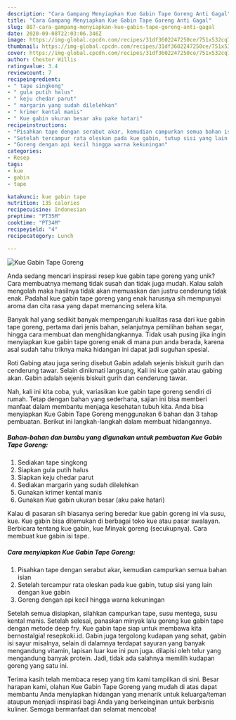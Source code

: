 ```yaml
---
description: "Cara Gampang Menyiapkan Kue Gabin Tape Goreng Anti Gagal"
title: "Cara Gampang Menyiapkan Kue Gabin Tape Goreng Anti Gagal"
slug: 887-cara-gampang-menyiapkan-kue-gabin-tape-goreng-anti-gagal
date: 2020-09-08T22:03:06.346Z
image: https://img-global.cpcdn.com/recipes/31df3602247250ce/751x532cq70/kue-gabin-tape-goreng-foto-resep-utama.jpg
thumbnail: https://img-global.cpcdn.com/recipes/31df3602247250ce/751x532cq70/kue-gabin-tape-goreng-foto-resep-utama.jpg
cover: https://img-global.cpcdn.com/recipes/31df3602247250ce/751x532cq70/kue-gabin-tape-goreng-foto-resep-utama.jpg
author: Chester Willis
ratingvalue: 3.4
reviewcount: 7
recipeingredient:
- " tape singkong"
- " gula putih halus"
- " keju chedar parut"
- " margarin yang sudah dilelehkan"
- " krimer kental manis"
- " Kue gabin ukuran besar aku pake hatari"
recipeinstructions:
- "Pisahkan tape dengan serabut akar, kemudian campurkan semua bahan isian"
- "Setelah tercampur rata oleskan pada kue gabin, tutup sisi yang lain dengan kue gabin"
- "Goreng dengan api kecil hingga warna kekuningan"
categories:
- Resep
tags:
- kue
- gabin
- tape

katakunci: kue gabin tape 
nutrition: 135 calories
recipecuisine: Indonesian
preptime: "PT35M"
cooktime: "PT34M"
recipeyield: "4"
recipecategory: Lunch

---
```



![Kue Gabin Tape Goreng](https://img-global.cpcdn.com/recipes/31df3602247250ce/751x532cq70/kue-gabin-tape-goreng-foto-resep-utama.jpg)

Anda sedang mencari inspirasi resep kue gabin tape goreng yang unik? Cara membuatnya memang tidak susah dan tidak juga mudah. Kalau salah mengolah maka hasilnya tidak akan memuaskan dan justru cenderung tidak enak. Padahal kue gabin tape goreng yang enak harusnya sih mempunyai aroma dan cita rasa yang dapat memancing selera kita.

Banyak hal yang sedikit banyak mempengaruhi kualitas rasa dari kue gabin tape goreng, pertama dari jenis bahan, selanjutnya pemilihan bahan segar, hingga cara membuat dan menghidangkannya. Tidak usah pusing jika ingin menyiapkan kue gabin tape goreng enak di mana pun anda berada, karena asal sudah tahu triknya maka hidangan ini dapat jadi suguhan spesial.

Roti Gabing atau juga sering disebut Gabin adalah sejenis biskuit gurih dan cenderung tawar. Selain dinikmati langsung, Kali ini kue gabin atau gabing akan. Gabin adalah sejenis biskuit gurih dan cenderung tawar.


Nah, kali ini kita coba, yuk, variasikan kue gabin tape goreng sendiri di rumah. Tetap dengan bahan yang sederhana, sajian ini bisa memberi manfaat dalam membantu menjaga kesehatan tubuh kita. Anda bisa menyiapkan Kue Gabin Tape Goreng menggunakan 6 bahan dan 3 tahap pembuatan. Berikut ini langkah-langkah dalam membuat hidangannya.

<!--inarticleads1-->

##### Bahan-bahan dan bumbu yang digunakan untuk pembuatan Kue Gabin Tape Goreng:

1. Sediakan  tape singkong
1. Siapkan  gula putih halus
1. Siapkan  keju chedar parut
1. Sediakan  margarin yang sudah dilelehkan
1. Gunakan  krimer kental manis
1. Gunakan  Kue gabin ukuran besar (aku pake hatari)


Kalau di pasaran sih biasanya sering beredar kue gabin goreng ini vla susu, kue. Kue gabin bisa ditemukan di berbagai toko kue atau pasar swalayan. Berbicara tentang kue gabin, kue Minyak goreng (secukupnya). Cara membuat kue gabin isi tape. 

<!--inarticleads2-->

##### Cara menyiapkan Kue Gabin Tape Goreng:

1. Pisahkan tape dengan serabut akar, kemudian campurkan semua bahan isian
1. Setelah tercampur rata oleskan pada kue gabin, tutup sisi yang lain dengan kue gabin
1. Goreng dengan api kecil hingga warna kekuningan


Setelah semua disiapkan, silahkan campurkan tape, susu mentega, susu kental manis. Setelah selesai, panaskan minyak lalu goreng kue gabin tape dengan metode deep fry. Kue gabin tape siap untuk membawa kita bernostalgia! resepkoki.id. Gabin juga tergolong kudapan yang sehat, gabin isi sayur misalnya, selain di dalamnya terdapat sayuran yang banyak mengandung vitamin, lapisan luar kue ini pun juga. dilapisi oleh telur yang mengandung banyak protein. Jadi, tidak ada salahnya memilih kudapan goreng yang satu ini. 

Terima kasih telah membaca resep yang tim kami tampilkan di sini. Besar harapan kami, olahan Kue Gabin Tape Goreng yang mudah di atas dapat membantu Anda menyiapkan hidangan yang menarik untuk keluarga/teman ataupun menjadi inspirasi bagi Anda yang berkeinginan untuk berbisnis kuliner. Semoga bermanfaat dan selamat mencoba!
